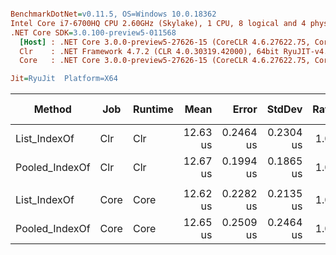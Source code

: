 ``` ini

BenchmarkDotNet=v0.11.5, OS=Windows 10.0.18362
Intel Core i7-6700HQ CPU 2.60GHz (Skylake), 1 CPU, 8 logical and 4 physical cores
.NET Core SDK=3.0.100-preview5-011568
  [Host] : .NET Core 3.0.0-preview5-27626-15 (CoreCLR 4.6.27622.75, CoreFX 4.700.19.22408), 64bit RyuJIT
  Clr    : .NET Framework 4.7.2 (CLR 4.0.30319.42000), 64bit RyuJIT-v4.8.3801.0
  Core   : .NET Core 3.0.0-preview5-27626-15 (CoreCLR 4.6.27622.75, CoreFX 4.700.19.22408), 64bit RyuJIT

Jit=RyuJit  Platform=X64  

```
|         Method |  Job | Runtime |     Mean |     Error |    StdDev | Ratio | RatioSD | Gen 0 | Gen 1 | Gen 2 | Allocated |
|--------------- |----- |-------- |---------:|----------:|----------:|------:|--------:|------:|------:|------:|----------:|
|   List_IndexOf |  Clr |     Clr | 12.63 us | 0.2464 us | 0.2304 us |  1.00 |    0.00 |     - |     - |     - |         - |
| Pooled_IndexOf |  Clr |     Clr | 12.67 us | 0.1994 us | 0.1865 us |  1.00 |    0.02 |     - |     - |     - |         - |
|                |      |         |          |           |           |       |         |       |       |       |           |
|   List_IndexOf | Core |    Core | 12.62 us | 0.2282 us | 0.2135 us |  1.00 |    0.00 |     - |     - |     - |         - |
| Pooled_IndexOf | Core |    Core | 12.65 us | 0.2509 us | 0.2464 us |  1.00 |    0.03 |     - |     - |     - |         - |

